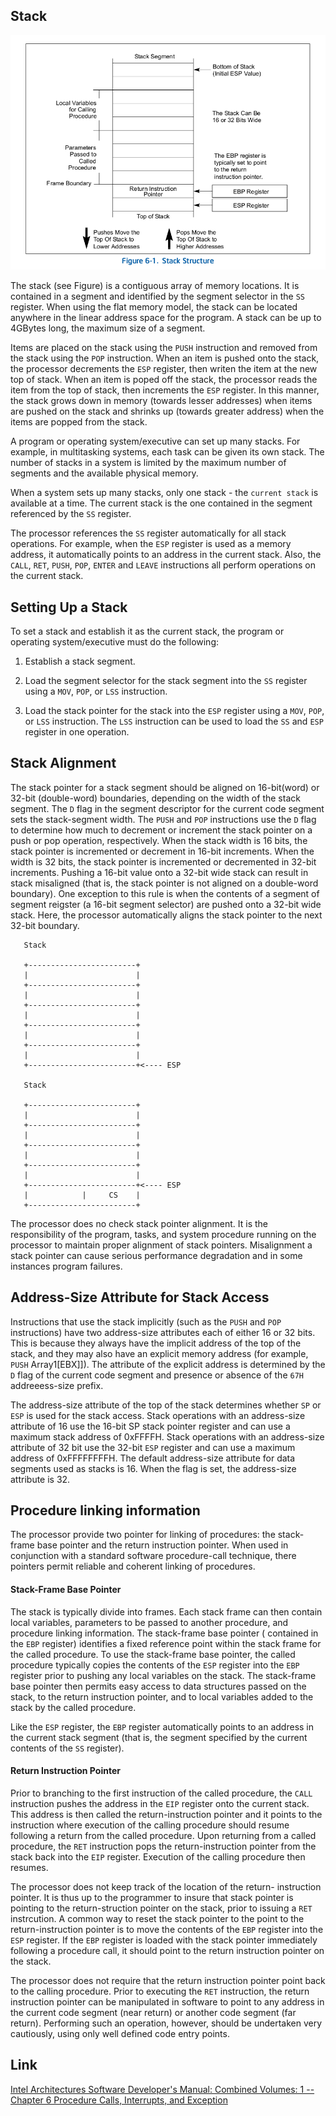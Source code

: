 Stack
---------------------------------------------------

![Stack](https://raw.githubusercontent.com/EmulateSpace/PictureSet/master/BiscuitOS/kernel/MMU000000.png)
  
The stack (see Figure) is a contiguous array of memory locations.
It is contained in a segment and identified by the segment selector
in the `SS` register. When using the flat memory model, the stack
can be located anywhere in the linear address space for the program.
A stack can be up to 4GBytes long, the maximum size of a segment.

Items are placed on the stack using the `PUSH` instruction and removed
from the stack using the `POP` instruction. When an item is pushed
onto the stack, the processor decrements the `ESP` register, then
writen the item at the new top of stack. When an item is poped off
the stack, the processor reads the item from the top of stack, then
increments the `ESP` register. In this manner, the stack grows down
in memory (towards lesser addresses) when items are pushed on the
stack and shrinks up (towards greater address) when the items are
popped from the stack.

A program or operating system/executive can set up many stacks.
For example, in multitasking systems, each task can be given its
own stack. The number of stacks in a system is limited by the
maximum number of segments and the available physical memory.

When a system sets up many stacks, only one stack - the `current stack` 
is available at a time. The current stack is the one contained in
the segment referenced by the `SS` register.

The processor references the `SS` register automatically for all
stack operations. For example, when the `ESP` register is used as
a memory address, it automatically points to an address in the current
stack. Also, the `CALL`, `RET`, `PUSH`, `POP`, `ENTER` and `LEAVE`
instructions all perform operations on the current stack.

## Setting Up a Stack

  To set a stack and establish it as the current stack, the program
  or operating system/executive must do the following:

  1. Establish a stack segment.

  2. Load the segment selector for the stack segment into the `SS`
     register using a `MOV`, `POP`, or `LSS` instruction.

  3. Load the stack pointer for the stack into the `ESP` register
     using a `MOV`, `POP`, or `LSS` instruction. The `LSS` instruction
     can be used to load the `SS` and `ESP` register in one operation. 

## Stack Alignment

  The stack pointer for a stack segment should be aligned on 16-bit(word)
  or 32-bit (double-word) boundaries, depending on the width of the stack
  segment. The `D` flag in the segment descriptor for the current code
  segment sets the stack-segment width. The `PUSH` and `POP` instructions
  use the `D` flag to determine how much to decrement or increment the
  stack pointer on a push or pop operation, respectively. When the stack
  width is 16 bits, the stack pointer is incremented or decrement in 16-bit
  increments. When the width is 32 bits, the stack pointer is incremented
  or decremented in 32-bit increments. Pushing a 16-bit value onto a 32-bit
  wide stack can result in stack misaligned (that is, the stack pointer is
  not aligned on a double-word boundary). One exception to this rule is 
  when the contents of a segment of segment reigster (a 16-bit segment
  selector) are pushed onto a 32-bit wide stack. Here, the processor
  automatically aligns the stack pointer to the next 32-bit boundary.

  ```
     Stack

     +------------------------+
     |                        |
     +------------------------+
     |                        |
     +------------------------+
     |                        |
     +------------------------+
     |                        |
     +------------------------+
     |                        |
     +------------------------+<---- ESP

     Stack 

     +------------------------+
     |                        |
     +------------------------+
     |                        |
     +------------------------+
     |                        |
     +------------------------+
     |                        |
     +------------------------+<---- ESP
     |            |     CS    |
     +------------------------+
  ```

  The processor does no check stack pointer alignment. It is the 
  responsibility of the program, tasks, and system procedure running on
  the processor to maintain proper alignment of stack pointers. Misalignment
  a stack pointer can cause serious performance degradation and in some 
  instances program failures.

## Address-Size Attribute for Stack Access

  Instructions that use the stack implicitly (such as the `PUSH` and `POP`
  instructions) have two address-size attributes each of either 16 or 32
  bits. This is because they always have the implicit address of the top
  of the stack, and they may also have an explicit memory address (for
  example, `PUSH` Array1[EBX]]). The attribute of the explicit address is
  determined by the `D` flag of the current code segment and presence or
  absence of the `67H` addreeess-size prefix.

  The address-size attribute of the top of the stack determines whether
  `SP` or `ESP` is used for the stack access. Stack operations with an
  address-size attribute of 16 use the 16-bit SP stack pointer register
  and can use a maximum stack address of 0xFFFFH. Stack operations with
  an address-size attribute of 32 bit use the 32-bit `ESP` register and
  can use a maximum address of 0xFFFFFFFFH. The default address-size 
  attribute for data segments used as stacks is 16. When the flag is set,
  the address-size attribute is 32.

## Procedure linking information

  The processor provide two pointer for linking of procedures: the stack-
  frame base pointer and the return instruction pointer. When used in 
  conjunction with a standard software procedure-call technique, there
  pointers permit reliable and coherent linking of procedures.

#### Stack-Frame Base Pointer

  The stack is typically divide into frames. Each stack frame can then 
  contain local variables, parameters to be passed to another procedure,
  and procedure linking information. The stack-frame base pointer (
  contained in the `EBP` register) identifies a fixed reference point
  within the stack frame for the called procedure. To use the stack-frame
  base pointer, the called procedure typically copies the contents of
  the `ESP` register into the `EBP` register prior to pushing any local
  variables on the stack. The stack-frame base pointer then permits easy
  access to data structures passed on the stack, to the return instruction
  pointer, and to local variables added to the stack by the called 
  procedure.

  Like the `ESP` register, the `EBP` register automatically points to an
  address in the current stack segment (that is, the segment specified by
  the current contents of the `SS` register).

#### Return Instruction Pointer

  Prior to branching to the first instruction of the called procedure,
  the `CALL` instruction pushes the address in the `EIP` register onto
  the current stack. This address is then called the return-instruction
  pointer and it points to the instruction where execution of the calling
  procedure should resume following a return from the called procedure.
  Upon returning from a called procedure, the `RET` instruction pops the 
  return-instruction pointer from the stack back into the `EIP` register.
  Execution of the calling procedure then resumes.

  The processor does not keep track of the location of the return-
  instruction pointer. It is thus up to the programmer to insure that 
  stack pointer is pointing to the return-struction pointer on the stack,
  prior to issuing a `RET` instrcution. A common way to reset the stack
  pointer to the point to the return-instruction pointer is to move the
  contents of the `EBP` register into the `ESP` register. If the `EBP`
  register is loaded with the stack pointer immediately following a
  procedure call, it should point to the return instruction pointer
  on the stack.

  The processor does not require that the return instruction pointer
  point back to the calling procedure. Prior to executing the `RET`
  instruction, the return instruction pointer can be manipulated in 
  software to point to any address in the current code segment (near return)
  or another code segment (far return). Performing such an operation,
  however, should be undertaken very cautiously, using only well defined
  code entry points.

## Link

  [Intel Architectures Software Developer's Manual: Combined Volumes: 1 -- Chapter 6 Procedure Calls, Interrupts, and Exception](https://software.intel.com/en-us/articles/intel-sdm)
